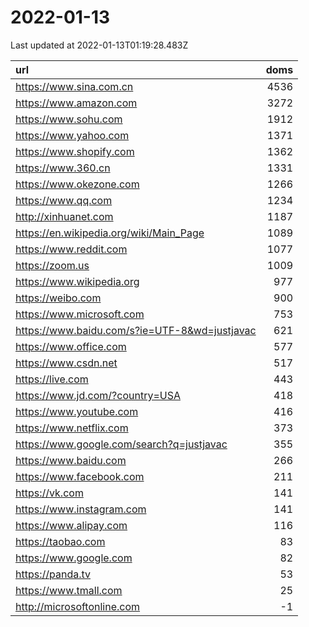 # 2022-01-13

<!-- BEGIN -->
Last updated at 2022-01-13T01:19:28.483Z

url | doms
:- | -:
https://www.sina.com.cn | 4536
https://www.amazon.com | 3272
https://www.sohu.com | 1912
https://www.yahoo.com | 1371
https://www.shopify.com | 1362
https://www.360.cn | 1331
https://www.okezone.com | 1266
https://www.qq.com | 1234
http://xinhuanet.com | 1187
https://en.wikipedia.org/wiki/Main_Page | 1089
https://www.reddit.com | 1077
https://zoom.us | 1009
https://www.wikipedia.org | 977
https://weibo.com | 900
https://www.microsoft.com | 753
https://www.baidu.com/s?ie=UTF-8&wd=justjavac | 621
https://www.office.com | 577
https://www.csdn.net | 517
https://live.com | 443
https://www.jd.com/?country=USA | 418
https://www.youtube.com | 416
https://www.netflix.com | 373
https://www.google.com/search?q=justjavac | 355
https://www.baidu.com | 266
https://www.facebook.com | 211
https://vk.com | 141
https://www.instagram.com | 141
https://www.alipay.com | 116
https://taobao.com | 83
https://www.google.com | 82
https://panda.tv | 53
https://www.tmall.com | 25
http://microsoftonline.com | -1
<!-- END -->
